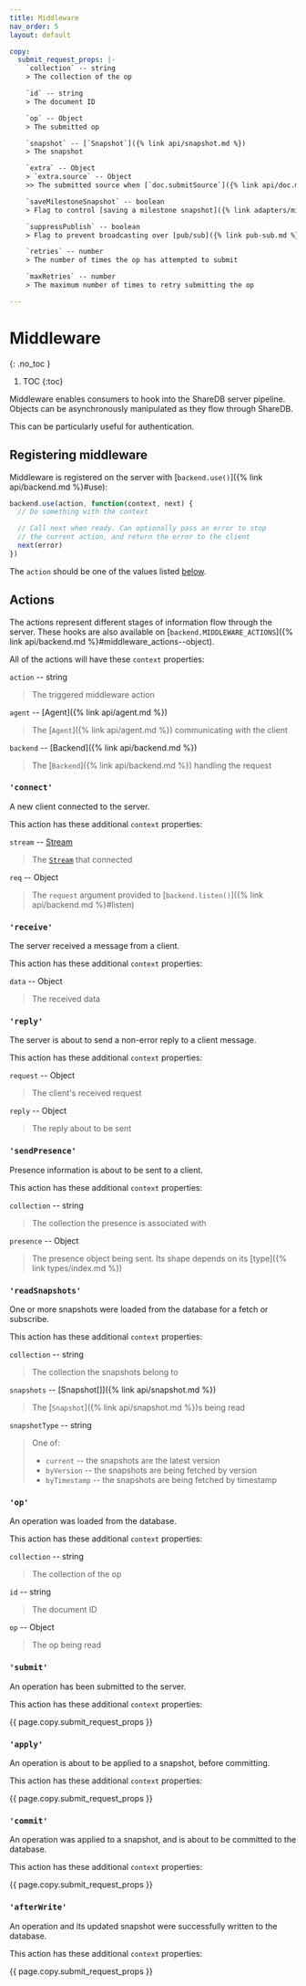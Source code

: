 ```yaml
---
title: Middleware
nav_order: 5
layout: default

copy:
  submit_request_props: |-
    `collection` -- string
    > The collection of the op

    `id` -- string
    > The document ID

    `op` -- Object
    > The submitted op

    `snapshot` -- [`Snapshot`]({% link api/snapshot.md %})
    > The snapshot

    `extra` -- Object
    > `extra.source` -- Object
    >> The submitted source when [`doc.submitSource`]({% link api/doc.md %}http://localhost:4000/api/doc#submitsource--boolean) is set to `true`

    `saveMilestoneSnapshot` -- boolean
    > Flag to control [saving a milestone snapshot]({% link adapters/milestone.md#requesting-snapshots %})

    `suppressPublish` -- boolean
    > Flag to prevent broadcasting over [pub/sub]({% link pub-sub.md %})

    `retries` -- number
    > The number of times the op has attempted to submit

    `maxRetries` -- number
    > The maximum number of times to retry submitting the op

---
```


# Middleware
{: .no_toc }

1. TOC
{:toc}

Middleware enables consumers to hook into the ShareDB server pipeline. Objects can be asynchronously manipulated as they flow through ShareDB.

<!-- TODO: Link to an auth example -->
This can be particularly useful for authentication.

## Registering middleware

Middleware is registered on the server with [`backend.use()`]({% link api/backend.md %}#use):

```js
backend.use(action, function(context, next) {
  // Do something with the context

  // Call next when ready. Can optionally pass an error to stop
  // the current action, and return the error to the client
  next(error)
})
```

The `action` should be one of the values listed [below](#actions).

## Actions

The actions represent different stages of information flow through the server. These hooks are also available on [`backend.MIDDLEWARE_ACTIONS`]({% link api/backend.md %}#middleware_actions--object).

All of the actions will have these `context` properties:

`action` -- string

> The triggered middleware action

`agent` -- [Agent]({% link api/agent.md %})

> The [`Agent`]({% link api/agent.md %}) communicating with the client

`backend` -- [Backend]({% link api/backend.md %})

> The [`Backend`]({% link api/backend.md %}) handling the request

### `'connect'`

A new client connected to the server.

This action has these additional `context` properties:

`stream` -- [Stream](https://nodejs.org/api/stream.html)

> The [`Stream`](https://nodejs.org/api/stream.html) that connected

`req` -- Object

> The `request` argument provided to [`backend.listen()`]({% link api/backend.md %}#listen)

### `'receive'`

The server received a message from a client.

This action has these additional `context` properties:

`data` -- Object

> The received data

### `'reply'`

The server is about to send a non-error reply to a client message.

This action has these additional `context` properties:

`request` -- Object

> The client's received request

`reply` -- Object

> The reply about to be sent

### `'sendPresence'`

Presence information is about to be sent to a client.

This action has these additional `context` properties:

`collection` -- string

> The collection the presence is associated with

`presence` -- Object

> The presence object being sent. Its shape depends on its [type]({% link types/index.md %})

### `'readSnapshots'`

One or more snapshots were loaded from the database for a fetch or subscribe.

This action has these additional `context` properties:

`collection` -- string

> The collection the snapshots belong to

`snapshots` -- [Snapshot[]]({% link api/snapshot.md %})

> The [`Snapshot`]({% link api/snapshot.md %})s being read

`snapshotType` -- string

> One of:
> - `current` -- the snapshots are the latest version
> - `byVersion` -- the snapshots are being fetched by version
> - `byTimestamp` -- the snapshots are being fetched by timestamp

### `'op'`

An operation was loaded from the database.

This action has these additional `context` properties:

`collection` -- string

> The collection of the op

`id` -- string

> The document ID

`op` -- Object

> The op being read

### `'submit'`

An operation has been submitted to the server.

This action has these additional `context` properties:

{{ page.copy.submit_request_props }}

### `'apply'`

An operation is about to be applied to a snapshot, before committing.

This action has these additional `context` properties:

{{ page.copy.submit_request_props }}

### `'commit'`

An operation was applied to a snapshot, and is about to be committed to the database.

This action has these additional `context` properties:

{{ page.copy.submit_request_props }}

### `'afterWrite'`

An operation and its updated snapshot were successfully written to the database.

This action has these additional `context` properties:

{{ page.copy.submit_request_props }}
